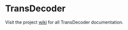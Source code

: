 # TransDecoder

Visit the project [wiki](https://github.com/TransDecoder/TransDecoder/wiki) for all TransDecoder documentation.


